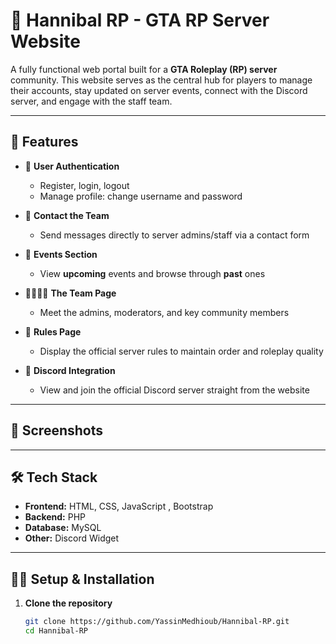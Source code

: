 # 🌆 Hannibal RP - GTA RP Server Website

A fully functional web portal built for a **GTA Roleplay (RP) server** community. This website serves as the central hub for players to manage their accounts, stay updated on server events, connect with the Discord server, and engage with the staff team.

---

## 🚀 Features

- 📝 **User Authentication**
  - Register, login, logout
  - Manage profile: change username and password

- 💬 **Contact the Team**
  - Send messages directly to server admins/staff via a contact form

- 📢 **Events Section**
  - View **upcoming** events and browse through **past** ones

- 👨‍👩‍👧‍👦 **The Team Page**
  - Meet the admins, moderators, and key community members

- 📜 **Rules Page**
  - Display the official server rules to maintain order and roleplay quality

- 🔗 **Discord Integration**
  - View and join the official Discord server straight from the website

---

## 📸 Screenshots

<!-- Optional: Add images if you want -->
<!-- ![Homepage](screenshots/home.png) -->
<!-- ![Events](screenshots/events.png) -->

---

## 🛠️ Tech Stack

- **Frontend:** HTML, CSS, JavaScript , Bootstrap
- **Backend:** PHP 
- **Database:** MySQL 
- **Other:** Discord Widget 

---

## 🧑‍💻 Setup & Installation

1. **Clone the repository**

   ```bash
   git clone https://github.com/YassinMedhioub/Hannibal-RP.git
   cd Hannibal-RP
